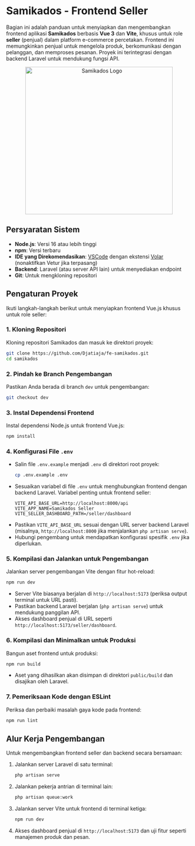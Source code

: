 # Samikados - Frontend Seller

Bagian ini adalah panduan untuk menyiapkan dan mengembangkan frontend aplikasi **Samikados** berbasis **Vue 3** dan **Vite**, khusus untuk role **seller** (penjual) dalam platform e-commerce percetakan. Frontend ini memungkinkan penjual untuk mengelola produk, berkomunikasi dengan pelanggan, dan memproses pesanan. Proyek ini terintegrasi dengan backend Laravel untuk mendukung fungsi API.

<div align="center"><img src="./public/assets/SamikadosLogo.jpeg" width="400" alt="Samikados Logo"></div>

## Persyaratan Sistem

- **Node.js**: Versi 16 atau lebih tinggi
- **npm**: Versi terbaru
- **IDE yang Direkomendasikan**: [VSCode](https://code.visualstudio.com/) dengan ekstensi [Volar](https://marketplace.visualstudio.com/items?itemName=Vue.volar) (nonaktifkan Vetur jika terpasang)
- **Backend**: Laravel (atau server API lain) untuk menyediakan endpoint
- **Git**: Untuk mengkloning repositori

## Pengaturan Proyek

Ikuti langkah-langkah berikut untuk menyiapkan frontend Vue.js khusus untuk role seller:

### 1. Kloning Repositori
Kloning repositori Samikados dan masuk ke direktori proyek:
```bash
git clone https://github.com/Djatiaja/fe-samikados.git
cd samikados
```

### 2. Pindah ke Branch Pengembangan
Pastikan Anda berada di branch `dev` untuk pengembangan:
```bash
git checkout dev
```

### 3. Instal Dependensi Frontend
Instal dependensi Node.js untuk frontend Vue.js:
```bash
npm install
```

### 4. Konfigurasi File `.env`
- Salin file `.env.example` menjadi `.env` di direktori root proyek:
  ```bash
  cp .env.example .env
  ```
- Sesuaikan variabel di file `.env` untuk menghubungkan frontend dengan backend Laravel. Variabel penting untuk frontend seller:
  ```
  VITE_API_BASE_URL=http://localhost:8000/api
  VITE_APP_NAME=Samikados Seller
  VITE_SELLER_DASHBOARD_PATH=/seller/dashboard
  ```
- Pastikan `VITE_API_BASE_URL` sesuai dengan URL server backend Laravel (misalnya, `http://localhost:8000` jika menjalankan `php artisan serve`).
- Hubungi pengembang untuk mendapatkan konfigurasi spesifik `.env` jika diperlukan.

### 5. Kompilasi dan Jalankan untuk Pengembangan
Jalankan server pengembangan Vite dengan fitur hot-reload:
```bash
npm run dev
```
- Server Vite biasanya berjalan di `http://localhost:5173` (periksa output terminal untuk URL pasti).
- Pastikan backend Laravel berjalan (`php artisan serve`) untuk mendukung panggilan API.
- Akses dashboard penjual di URL seperti `http://localhost:5173/seller/dashboard`.

### 6. Kompilasi dan Minimalkan untuk Produksi
Bangun aset frontend untuk produksi:
```bash
npm run build
```
- Aset yang dihasilkan akan disimpan di direktori `public/build` dan disajikan oleh Laravel.

### 7. Pemeriksaan Kode dengan ESLint
Periksa dan perbaiki masalah gaya kode pada frontend:
```bash
npm run lint
```

## Alur Kerja Pengembangan

Untuk mengembangkan frontend seller dan backend secara bersamaan:
1. Jalankan server Laravel di satu terminal:
   ```bash
   php artisan serve
   ```
2. Jalankan pekerja antrian di terminal lain:
   ```bash
   php artisan queue:work
   ```
3. Jalankan server Vite untuk frontend di terminal ketiga:
   ```bash
   npm run dev
   ```
4. Akses dashboard penjual di `http://localhost:5173` dan uji fitur seperti manajemen produk dan pesan.
